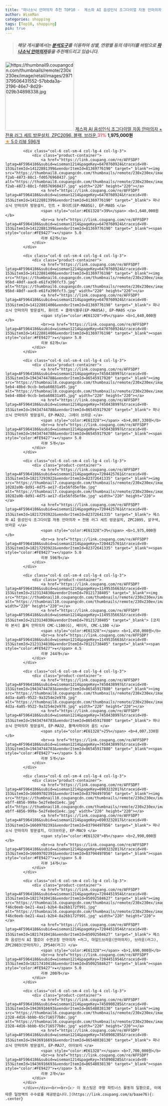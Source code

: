 ```yaml
---
title: "파나소닉 안마의자 추천 TOP10 -  제스파 AI 음성인식 조그다이얼 자동 안마의자 + 전용 러그 세트 방문설치, ZPC2096, 블랙, 브라운 "
author: WiseMan
categories: shopping
tags: [Top10, shopping]
pin: true
---
```


> ##### 해당 게시물에서는 [**분석도구**](https://itemscout.io/)를 이용하여 **성별**, **연령별** 등의 데이터를 바탕으로 [**파나소닉 안마의자**](https://link.coupang.com/a/baae76)들을 추천해드리고 있습니다.
<div class="container"><div class="row">
            <div class="col-6 col-sm-4 col-lg-4 col-lg-3">
                <div class="product-container">
                    <a href="https://link.coupang.com/re/AFFSDP?lptag=AF5964186&subid=wiseman1214&pageKey=7204425761&traceid=V0-153&itemId=18217300871&vendorItemId=81225244818" target="_blank"><img src="https://thumbnail9.coupangcdn.com/thumbnails/remote/230x230ex/image/retail/images/2971379506431552-57bbda3a-2196-46e7-8d29-029b34898338.jpg" alt="https://thumbnail9.coupangcdn.com/thumbnails/remote/230x230ex/image/retail/images/2971379506431552-57bbda3a-2196-46e7-8d29-029b34898338.jpg" width="220" height="220"></a>
                    <a href="https://link.coupang.com/re/AFFSDP?lptag=AF5964186&subid=wiseman1214&pageKey=7204425761&traceid=V0-153&itemId=18217300871&vendorItemId=81225244818" target="_blank"> 제스파 AI 음성인식 조그다이얼 자동 안마의자 + 전용 러그 세트 방문설치, ZPC2096, 블랙, 브라운 </a>
                    <span style="color:#E61328">31%</span> <b>1,975,000원</b>
                    <br><a href="https://link.coupang.com/re/AFFSDP?lptag=AF5964186&subid=wiseman1214&pageKey=7204425761&traceid=V0-153&itemId=18217300871&vendorItemId=81225244818" target="_blank"><span style="color:#FE9427">★</span> 5.0
                    리뷰 596개</a>
                </div>
            </div>
            
            <div class="col-6 col-sm-4 col-lg-4 col-lg-3">
                <div class="product-container">
                    <a href="https://link.coupang.com/re/AFFSDP?lptag=AF5964186&subid=wiseman1214&pageKey=6470760924&traceid=V0-153&itemId=14122881399&vendorItemId=81369776190" target="_blank"><img src="https://thumbnail8.coupangcdn.com/thumbnails/remote/230x230ex/image/retail/images/2022/04/20/16/8/6b584407-f2ab-4873-88c1-fd0576968437.jpg" alt="https://thumbnail8.coupangcdn.com/thumbnails/remote/230x230ex/image/retail/images/2022/04/20/16/8/6b584407-f2ab-4873-88c1-fd0576968437.jpg" width="220" height="220"></a>
                    <a href="https://link.coupang.com/re/AFFSDP?lptag=AF5964186&subid=wiseman1214&pageKey=6470760924&traceid=V0-153&itemId=14122881399&vendorItemId=81369776190" target="_blank"> 파나소닉 안마의자 방문설치, 민트 + 화이트(EP-MA05G), EP-MA05 </a>
                    <span style="color:#E61328">39%</span> <b>1,640,000원</b>
                    <br><a href="https://link.coupang.com/re/AFFSDP?lptag=AF5964186&subid=wiseman1214&pageKey=6470760924&traceid=V0-153&itemId=14122881399&vendorItemId=81369776190" target="_blank"><span style="color:#FE9427">★</span> 5.0
                    리뷰 62개</a>
                </div>
            </div>
            
            <div class="col-6 col-sm-4 col-lg-4 col-lg-3">
                <div class="product-container">
                    <a href="https://link.coupang.com/re/AFFSDP?lptag=AF5964186&subid=wiseman1214&pageKey=6470760924&traceid=V0-153&itemId=14122881400&vendorItemId=81369776198" target="_blank"><img src="https://thumbnail6.coupangcdn.com/thumbnails/remote/230x230ex/image/retail/images/2022/04/20/16/8/6b435f65-95bd-40df-aac8-e61fa390fcf3.jpg" alt="https://thumbnail6.coupangcdn.com/thumbnails/remote/230x230ex/image/retail/images/2022/04/20/16/8/6b435f65-95bd-40df-aac8-e61fa390fcf3.jpg" width="220" height="220"></a>
                    <a href="https://link.coupang.com/re/AFFSDP?lptag=AF5964186&subid=wiseman1214&pageKey=6470760924&traceid=V0-153&itemId=14122881400&vendorItemId=81369776198" target="_blank"> 파나소닉 안마의자 방문설치, 화이트 + 클래식블루(EP-MA05A), EP-MA05 </a>
                    <span style="color:#E61328">9%</span> <b>1,640,000원</b>
                    <br><a href="https://link.coupang.com/re/AFFSDP?lptag=AF5964186&subid=wiseman1214&pageKey=6470760924&traceid=V0-153&itemId=14122881400&vendorItemId=81369776198" target="_blank"><span style="color:#FE9427">★</span> 5.0
                    리뷰 62개</a>
                </div>
            </div>
            
            <div class="col-6 col-sm-4 col-lg-4 col-lg-3">
                <div class="product-container">
                    <a href="https://link.coupang.com/re/AFFSDP?lptag=AF5964186&subid=wiseman1214&pageKey=7458438997&traceid=V0-153&itemId=19434744788&vendorItemId=86545917920" target="_blank"><img src="https://thumbnail8.coupangcdn.com/thumbnails/remote/230x230ex/image/retail/images/2023/07/11/14/0/51e31f71-5eb4-40bd-9ccb-beba60831a95.jpg" alt="https://thumbnail8.coupangcdn.com/thumbnails/remote/230x230ex/image/retail/images/2023/07/11/14/0/51e31f71-5eb4-40bd-9ccb-beba60831a95.jpg" width="220" height="220"></a>
                    <a href="https://link.coupang.com/re/AFFSDP?lptag=AF5964186&subid=wiseman1214&pageKey=7458438997&traceid=V0-153&itemId=19434744788&vendorItemId=86545917920" target="_blank"> 파나소닉 안마의자 방문설치, EP-MA32, 그레이 브라운 </a>
                    <span style="color:#E61328"></span> <b>4,007,330원</b>
                    <br><a href="https://link.coupang.com/re/AFFSDP?lptag=AF5964186&subid=wiseman1214&pageKey=7458438997&traceid=V0-153&itemId=19434744788&vendorItemId=86545917920" target="_blank"><span style="color:#FE9427">★</span> 5.0
                    리뷰 5개</a>
                </div>
            </div>
            
            <div class="col-6 col-sm-4 col-lg-4 col-lg-3">
                <div class="product-container">
                    <a href="https://link.coupang.com/re/AFFSDP?lptag=AF5964186&subid=wiseman1214&pageKey=7204425761&traceid=V0-153&itemId=18217293922&vendorItemId=82372641335" target="_blank"><img src="https://thumbnail7.coupangcdn.com/thumbnails/remote/230x230ex/image/retail/images/2971379799632937-10282a9b-8d91-4d75-ae17-d1e56fd5ef8e.jpg" alt="https://thumbnail7.coupangcdn.com/thumbnails/remote/230x230ex/image/retail/images/2971379799632937-10282a9b-8d91-4d75-ae17-d1e56fd5ef8e.jpg" width="220" height="220"></a>
                    <a href="https://link.coupang.com/re/AFFSDP?lptag=AF5964186&subid=wiseman1214&pageKey=7204425761&traceid=V0-153&itemId=18217293922&vendorItemId=82372641335" target="_blank"> 제스파 AI 음성인식 조그다이얼 자동 안마의자 + 전용 러그 세트 방문설치, ZPC2095, 살구색, 브라운 </a>
                    <span style="color:#E61328">3%</span> <b>1,975,000원</b>
                    <br><a href="https://link.coupang.com/re/AFFSDP?lptag=AF5964186&subid=wiseman1214&pageKey=7204425761&traceid=V0-153&itemId=18217293922&vendorItemId=82372641335" target="_blank"><span style="color:#FE9427">★</span> 5.0
                    리뷰 596개</a>
                </div>
            </div>
            
            <div class="col-6 col-sm-4 col-lg-4 col-lg-3">
                <div class="product-container">
                    <a href="https://link.coupang.com/re/AFFSDP?lptag=AF5964186&subid=wiseman1214&pageKey=1149535663&traceid=V0-153&itemId=2123134830&vendorItemId=70121738405" target="_blank"><img src="https://thumbnail10.coupangcdn.com/thumbnails/remote/230x230ex/image/vendor_inventory/ea08/2a9cb1e27a76d0394ed0e6a577e501fe5e45be205a2222f0d73e60f595b9.jpg" alt="https://thumbnail10.coupangcdn.com/thumbnails/remote/230x230ex/image/vendor_inventory/ea08/2a9cb1e27a76d0394ed0e6a577e501fe5e45be205a2222f0d73e60f595b9.jpg" width="220" height="220"></a>
                    <a href="https://link.coupang.com/re/AFFSDP?lptag=AF5964186&subid=wiseman1214&pageKey=1149535663&traceid=V0-153&itemId=2123134830&vendorItemId=70121738405" target="_blank"> [코지마 본사] 홀릭 안마의자 CMC-L100(G), 베이지, CMC-L100 </a>
                    <span style="color:#E61328"></span> <b>1,450,000원</b>
                    <br><a href="https://link.coupang.com/re/AFFSDP?lptag=AF5964186&subid=wiseman1214&pageKey=1149535663&traceid=V0-153&itemId=2123134830&vendorItemId=70121738405" target="_blank"><span style="color:#FE9427">★</span> 4.5
                    리뷰 244개</a>
                </div>
            </div>
            
            <div class="col-6 col-sm-4 col-lg-4 col-lg-3">
                <div class="product-container">
                    <a href="https://link.coupang.com/re/AFFSDP?lptag=AF5964186&subid=wiseman1214&pageKey=7458438997&traceid=V0-153&itemId=19434744783&vendorItemId=86545917880" target="_blank"><img src="https://thumbnail8.coupangcdn.com/thumbnails/remote/230x230ex/image/retail/images/2023/07/11/14/5/683f4067-4d3a-4a05-9522-9a3254e2e978.jpg" alt="https://thumbnail8.coupangcdn.com/thumbnails/remote/230x230ex/image/retail/images/2023/07/11/14/5/683f4067-4d3a-4a05-9522-9a3254e2e978.jpg" width="220" height="220"></a>
                    <a href="https://link.coupang.com/re/AFFSDP?lptag=AF5964186&subid=wiseman1214&pageKey=7458438997&traceid=V0-153&itemId=19434744783&vendorItemId=86545917880" target="_blank"> 파나소닉 안마의자 방문설치, EP-MA32, 블랙사파이어 골드 </a>
                    <span style="color:#E61328">25%</span> <b>4,007,330원</b>
                    <br><a href="https://link.coupang.com/re/AFFSDP?lptag=AF5964186&subid=wiseman1214&pageKey=7458438997&traceid=V0-153&itemId=19434744783&vendorItemId=86545917880" target="_blank"><span style="color:#FE9427">★</span> 5.0
                    리뷰 5개</a>
                </div>
            </div>
            
            <div class="col-6 col-sm-4 col-lg-4 col-lg-3">
                <div class="product-container">
                    <a href="https://link.coupang.com/re/AFFSDP?lptag=AF5964186&subid=wiseman1214&pageKey=6903232017&traceid=V0-153&itemId=16609702391&vendorItemId=83794497056" target="_blank"><img src="https://thumbnail10.coupangcdn.com/thumbnails/remote/230x230ex/image/retail/images/2022/11/08/18/8/bb75fc09-ebff-4856-999a-5e2fe8ed1e4c.jpg" alt="https://thumbnail10.coupangcdn.com/thumbnails/remote/230x230ex/image/retail/images/2022/11/08/18/8/bb75fc09-ebff-4856-999a-5e2fe8ed1e4c.jpg" width="220" height="220"></a>
                    <a href="https://link.coupang.com/re/AFFSDP?lptag=AF5964186&subid=wiseman1214&pageKey=6903232017&traceid=V0-153&itemId=16609702391&vendorItemId=83794497056" target="_blank"> 파나소닉 안마의자 방문설치, 다크브라운, EP-MAC9 </a>
                    <span style="color:#E61328">8%</span> <b>2,990,000원</b>
                    <br><a href="https://link.coupang.com/re/AFFSDP?lptag=AF5964186&subid=wiseman1214&pageKey=6903232017&traceid=V0-153&itemId=16609702391&vendorItemId=83794497056" target="_blank"><span style="color:#FE9427">★</span> 5.0
                    리뷰 14개</a>
                </div>
            </div>
            
            <div class="col-6 col-sm-4 col-lg-4 col-lg-3">
                <div class="product-container">
                    <a href="https://link.coupang.com/re/AFFSDP?lptag=AF5964186&subid=wiseman1214&pageKey=7204451954&traceid=V0-153&itemId=18217410418&vendorItemId=85092584627" target="_blank"><img src="https://thumbnail6.coupangcdn.com/thumbnails/remote/230x230ex/image/retail/images/6935697426473016-f46c0eeb-be21-4aa1-b2b4-8a26b172f991.jpg" alt="https://thumbnail6.coupangcdn.com/thumbnails/remote/230x230ex/image/retail/images/6935697426473016-f46c0eeb-be21-4aa1-b2b4-8a26b172f991.jpg" width="220" height="220"></a>
                    <a href="https://link.coupang.com/re/AFFSDP?lptag=AF5964186&subid=wiseman1214&pageKey=7204451954&traceid=V0-153&itemId=18217410418&vendorItemId=85092584627" target="_blank"> 제스파 음성인식 AI 엘로이 수면코칭 안마의자 +러그, 마일드브라운(안마의자), 브라운(러그), ZPC2083(안마의자), ZP540(러그) </a>
                    <span style="color:#E61328"></span> <b>1,690,000원</b>
                    <br><a href="https://link.coupang.com/re/AFFSDP?lptag=AF5964186&subid=wiseman1214&pageKey=7204451954&traceid=V0-153&itemId=18217410418&vendorItemId=85092584627" target="_blank"><span style="color:#FE9427">★</span> 5.0
                    리뷰 200개</a>
                </div>
            </div>
            
            <div class="col-6 col-sm-4 col-lg-4 col-lg-3">
                <div class="product-container">
                    <a href="https://link.coupang.com/re/AFFSDP?lptag=AF5964186&subid=wiseman1214&pageKey=7458908285&traceid=V0-153&itemId=19436916693&vendorItemId=86548038130" target="_blank"><img src="https://thumbnail6.coupangcdn.com/thumbnails/remote/230x230ex/image/retail/images/2023/07/11/18/5/e1927225-2328-4d16-bbbb-65c716577b8c.jpg" alt="https://thumbnail6.coupangcdn.com/thumbnails/remote/230x230ex/image/retail/images/2023/07/11/18/5/e1927225-2328-4d16-bbbb-65c716577b8c.jpg" width="220" height="220"></a>
                    <a href="https://link.coupang.com/re/AFFSDP?lptag=AF5964186&subid=wiseman1214&pageKey=7458908285&traceid=V0-153&itemId=19436916693&vendorItemId=86548038130" target="_blank"> 파나소닉 안마의자 방문설치, EP-MAJ7, 아이보리 </a>
                    <span style="color:#E61328"></span> <b>7,700,000원</b>
                    <br><a href="https://link.coupang.com/re/AFFSDP?lptag=AF5964186&subid=wiseman1214&pageKey=7458908285&traceid=V0-153&itemId=19436916693&vendorItemId=86548038130" target="_blank"><span style="color:#FE9427">★</span> 5.0
                    리뷰 2개</a>
                </div>
            </div>
            </div></div><br><br>[👉 이 포스팅은 쿠팡 파트너스 활동의 일환으로, 이에 따른 일정액의 수수료를 제공받습니다.](https://link.coupang.com/a/baae76){: .center}